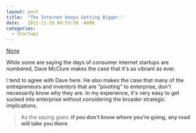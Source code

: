 ```yaml
---
layout: post
title:  "The Internet Keeps Getting Bigger."
date:   2012-11-29 08:53:58 -0800
categories:
  - Startups
---
```


<script async src="https://static.medium.com/embed.js"></script><a class="m-story" data-collapsed="true" href="https://500hats.com/what-hasnt-changed?gi=84acf92acee1">None</a>

While some are saying the days of consumer internet startups are numbered, Dave McClure makes the case that it's as vibrant as ever.

I tend to agree with Dave here. He also makes the case that many of the entrepreneurs and inventors that are "pivoting" to enterprise, don't necessarily know why they are. In my experience, it's very easy to get sucked into enterprise without considering the broader strategic implications.

 > As the saying goes: __if you don’t know where you’re going, any road will take you there__.

